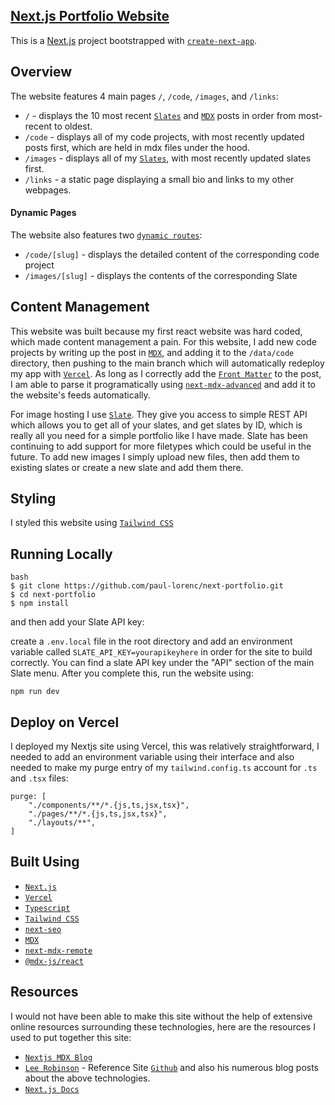## [Next.js Portfolio Website](https://paul-lorenc.com)

This is a [Next.js](https://nextjs.org/) project bootstrapped with [`create-next-app`](https://github.com/vercel/next.js/tree/canary/packages/create-next-app). 

## Overview
The website features 4 main pages `/`, `/code`, `/images`, and `/links`:

- `/` - displays the 10 most recent [`Slates`](https://slate.host/lorenc) and [`MDX`](https://mdxjs.com/) posts in order from most-recent to oldest.
- `/code` - displays all of my code projects, with most recently updated posts first, which are held in mdx files under the hood.
- `/images` - displays all of my [`Slates`](https://slate.host/lorenc), with most recently updated slates first. 
- `/links` - a static page displaying a small bio and links to my other webpages.

#### Dynamic Pages
The website also features two [`dynamic routes`](https://nextjs.org/docs/routing/dynamic-routes):

- `/code/[slug]` - displays the detailed content of the corresponding code project
- `/images/[slug]` - displays the contents of the corresponding Slate

## Content Management
This website was built because my first react website was hard coded, which made content management a pain. For this website, I add new code projects by writing up the post in [`MDX`](https://mdxjs.com/), and adding it to the `/data/code` directory, then pushing to the main branch which will automatically redeploy my app with [`Vercel`](https://vercel.com/). As long as I correctly add the [`Front Matter`](https://jekyllrb.com/docs/front-matter/) to the post, I am able to parse it programatically using [`next-mdx-advanced`](https://github.com/hashicorp/next-mdx-enhanced) and add it to the website's feeds automatically. 

For image hosting I use [`Slate`](slate.host). They give you access to simple REST API which allows you to get all of your slates, and get slates by ID, which is really all you need for a simple portfolio like I have made. Slate has been continuing to add support for more filetypes which could be useful in the future. To add new images I simply upload new files, then add them to existing slates or create a new slate and add them there.  

## Styling
I styled this website using [`Tailwind CSS`](https://tailwindcss.com/) 

## Running Locally

```
bash
$ git clone https://github.com/paul-lorenc/next-portfolio.git
$ cd next-portfolio
$ npm install
```

and then add your Slate API key:

create a `.env.local` file in the root directory and add an environment variable called `SLATE_API_KEY=yourapikeyhere` in order for the site to build correctly. You can find a slate API key under the "API" section of the main Slate menu. After you complete this, run the website using:
```
npm run dev
```

## Deploy on Vercel
I deployed my Nextjs site using Vercel, this was relatively straightforward, I needed to add an environment variable using their interface and also needed to make my purge entry of my `tailwind.config.ts` account for `.ts` and `.tsx` files:
```
purge: [
    "./components/**/*.{js,ts,jsx,tsx}",
    "./pages/**/*.{js,ts,jsx,tsx}",
    "./layouts/**",
]
```
## Built Using
- [`Next.js`](https://nextjs.org/)
- [`Vercel`](https://vercel.com/)
- [`Typescript`](https://www.typescriptlang.org/)
- [`Tailwind CSS`](https://tailwindcss.com/)
- [`next-seo`](https://github.com/garmeeh/next-seo)
- [`MDX`](https://mdxjs.com/)
- [`next-mdx-remote`](https://github.com/hashicorp/next-mdx-remote)
- [`@mdx-js/react`](https://www.npmjs.com/package/@mdx-js/react)

## Resources
I would not have been able to make this site without the help of extensive online resources surrounding these technologies, here are the resources I used to put together this site:

- [`Nextjs MDX Blog`](https://dev.to/jashnm/making-mdx-blog-with-next-js-part-1-1c0j)
- [`Lee Robinson`](leerob.io) - Reference Site [`Github`](https://github.com/leerob/leerob.io) and also his numerous blog posts about the above technologies.
- [`Next.js Docs`](https://nextjs.org/docs/basic-features/pages)
